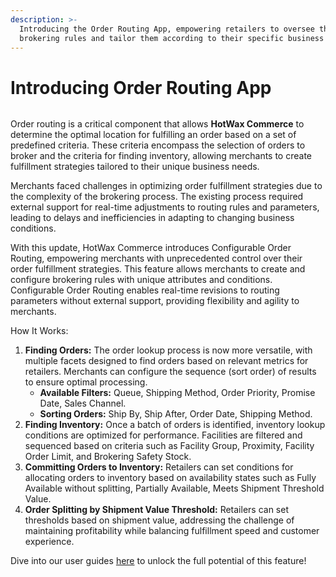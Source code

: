 ```yaml
---
description: >-
  Introducing the Order Routing App, empowering retailers to oversee their order
  brokering rules and tailor them according to their specific business needs.
---
```


# Introducing Order Routing App

<figure><img src="https://www.hotwax.co/hubfs/order%20routing%20app.png" alt=""><figcaption></figcaption></figure>

Order routing is a critical component that allows **HotWax Commerce** to determine the optimal location for fulfilling an order based on a set of predefined criteria. These criteria encompass the selection of orders to broker and the criteria for finding inventory, allowing merchants to create fulfillment strategies tailored to their unique business needs.

Merchants faced challenges in optimizing order fulfillment strategies due to the complexity of the brokering process. The existing process required external support for real-time adjustments to routing rules and parameters, leading to delays and inefficiencies in adapting to changing business conditions.

With this update, HotWax Commerce introduces Configurable Order Routing, empowering merchants with unprecedented control over their order fulfillment strategies. This feature allows merchants to create and configure brokering rules with unique attributes and conditions. Configurable Order Routing enables real-time revisions to routing parameters without external support, providing flexibility and agility to merchants.

How It Works:

1. **Finding Orders:** The order lookup process is now more versatile, with multiple facets designed to find orders based on relevant metrics for retailers. Merchants can configure the sequence (sort order) of results to ensure optimal processing.
   * **Available Filters:** Queue, Shipping Method, Order Priority, Promise Date, Sales Channel.
   * **Sorting Orders:** Ship By, Ship After, Order Date, Shipping Method.
2. **Finding Inventory:** Once a batch of orders is identified, inventory lookup conditions are optimized for performance. Facilities are filtered and sequenced based on criteria such as Facility Group, Proximity, Facility Order Limit, and Brokering Safety Stock.
3. **Committing Orders to Inventory:** Retailers can set conditions for allocating orders to inventory based on availability states such as Fully Available without splitting, Partially Available, Meets Shipment Threshold Value.
4. **Order Splitting by Shipment Value Threshold:** Retailers can set thresholds based on shipment value, addressing the challenge of maintaining profitability while balancing fulfillment speed and customer experience.

Dive into our user guides [here](https://docs.hotwax.co/user-guides/orders/brokering) to unlock the full potential of this feature!
